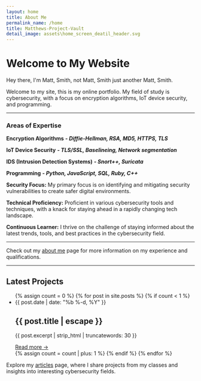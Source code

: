 ```yaml
---
layout: home
title: About Me
permalink_name: /home
title: Matthews-Project-Vault
detail_image: assets\home_screen_deatil_header.svg
---
```


# Welcome to My Website

 Hey there, I'm Matt, Smith, not Matt, Smith just another Matt, Smith.
 
 Welcome to my site, this is my online portfolio. My field of study is cybersecurity, with a focus on encryption algorithms, IoT device security, and programming.

---

### Areas of Expertise

**Encryption Algorithms**
***- Diffie-Hellman, RSA, MD5, HTTPS, TLS***

**IoT Device Security**
***- TLS/SSL, Baselineing, Network segmentation***

**IDS (Intrusion Detection Systems)**
***- Snort++, Suricata***

**Programming**
***- Python, JavaScript, SQL, Ruby, C++***

**Security Focus:** My primary focus is on identifying and mitigating security vulnerabilities to create safer digital environments.
  
**Technical Proficiency:** Proficient in various cybersecurity tools and techniques, with a knack for staying ahead in a rapidly changing tech landscape.
  
**Continuous Learner:** I thrive on the challenge of staying informed about the latest trends, tools, and best practices in the cybersecurity field.

---

Check out my [about me](/about_me) page for more information on my experience and qualifications.

---

## Latest Projects

<ul class="post-list">
  {% assign count = 0 %}
  {% for post in site.posts %}
    {% if count < 1 %}
      <li class="article-card">
        <span class="post-meta">{{ post.date | date: "%b %-d, %Y" }}</span>
        <h2>{{ post.title | escape }}</h2>
        <div class="post-content">
        <p class="post-excerpt">{{ post.excerpt | strip_html | truncatewords: 30 }}</p>
        <a href="{{ post.url | relative_url }}" class="read-more">Read more →</a>
        </div>
      </li>
      {% assign count = count | plus: 1 %}
    {% endif %}
  {% endfor %}
</ul>

Explore my [articles](/blog) page, where I share projects from my classes and insights into interesting cybersecurity fields.